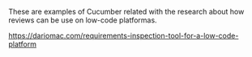 These are examples of Cucumber related with the research about how reviews can be use on low-code platformas.

https://dariomac.com/requirements-inspection-tool-for-a-low-code-platform
